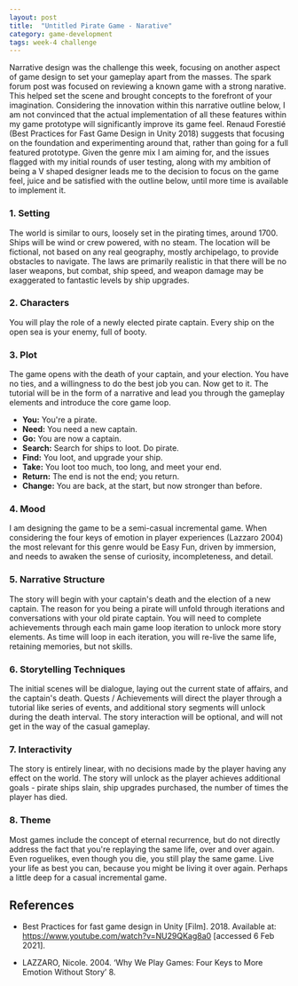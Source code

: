 ```yaml
---
layout: post
title:  "Untitled Pirate Game - Narative"
category: game-development
tags: week-4 challenge 
---
```


Narrative design was the challenge this week, focusing on another aspect of game design to set your gameplay apart from the masses. The spark forum post was focused on reviewing a known game with a strong narative. This helped set the scene and brought  concepts to the forefront of your imagination. Considering the innovation within this narrative outline below, I am not convinced that the actual implementation of all these features within my game prototype will significantly improve its game feel. Renaud Forestié (Best Practices for Fast Game Design in Unity 2018) suggests that focusing on the foundation and experimenting around that, rather than going for a full featured prototype. Given the genre mix I am aiming for, and the issues flagged with my initial rounds of user testing, along with my ambition of being a V shaped designer leads me to the decision to focus on the game feel, juice and be satisfied with the outline below, until more time is available to implement it.

### 1. Setting
The world is similar to ours, loosely set in the pirating times, around 1700. Ships will be wind or crew powered, with no steam. The location will be fictional, not based on any real geography, mostly archipelago, to provide obstacles to navigate.  The laws are primarily realistic in that there will be no laser weapons, but combat, ship speed, and weapon damage may be exaggerated to fantastic levels by ship upgrades. 

### 2. Characters
You will play the role of a newly elected pirate captain. Every ship on the open sea is your enemy, full of booty. 

### 3. Plot
The game opens with the death of your captain, and your election. You have no ties, and a willingness to do the best job you can. Now get to it.  The tutorial will be in the form of a narrative and lead you through the gameplay elements and introduce the core game loop. 
* **You:** You're a pirate.
* **Need:** You need a new captain.
* **Go:** You are now a captain.
* **Search:** Search for ships to loot. Do pirate.
* **Find:** You loot, and upgrade your ship.
* **Take:** You loot too much, too long, and meet your end.
* **Return:** The end is not the end; you return.
* **Change:** You are back, at the start, but now stronger than before. 

### 4. Mood
I am designing the game to be a semi-casual incremental game. When considering the four keys of emotion in player experiences (Lazzaro 2004) the most relevant for this genre would be Easy Fun, driven by immersion, and needs to awaken the sense of curiosity, incompleteness, and detail. 

### 5. Narrative Structure
The story will begin with your captain's death and the election of a new captain. The reason for you being a pirate will unfold through iterations and conversations with your old pirate captain. You will need to complete achievements through each main game loop iteration to unlock more story elements. As time will loop in each iteration, you will re-live the same life, retaining memories, but not skills. 

### 6. Storytelling Techniques
The initial scenes will be dialogue, laying out the current state of affairs, and the captain's death. Quests / Achievements will direct the player through a tutorial like series of events, and additional story segments will unlock during the death interval. The story interaction will be optional, and will not get in the way of the casual gameplay. 

### 7. Interactivity
The story is entirely linear, with no decisions made by the player having any effect on the world. The story will unlock as the player achieves additional goals - pirate ships slain, ship upgrades purchased, the number of times the player has died. 

### 8. Theme
Most games include the concept of eternal recurrence, but do not directly address the fact that you're replaying the same life, over and over again. Even roguelikes, even though you die, you still play the same game.  Live your life as best you can, because you might be living it over again. Perhaps a little deep for a casual incremental game. 

## References

- Best Practices for fast game design in Unity [Film]. 2018. Available at: https://www.youtube.com/watch?v=NU29QKag8a0 [accessed 6 Feb 2021].

- LAZZARO, Nicole. 2004. ‘Why We Play Games: Four Keys to More Emotion Without Story’ 8.

